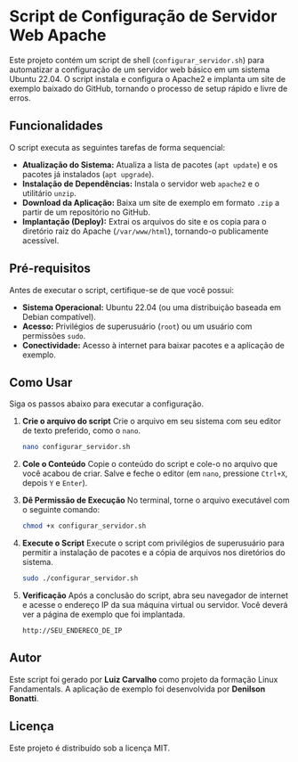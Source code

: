 # Script de Configuração de Servidor Web Apache

Este projeto contém um script de shell (`configurar_servidor.sh`) para automatizar a configuração de um servidor web básico em um sistema Ubuntu 22.04. O script instala e configura o Apache2 e implanta um site de exemplo baixado do GitHub, tornando o processo de setup rápido e livre de erros.

## Funcionalidades

O script executa as seguintes tarefas de forma sequencial:

-   **Atualização do Sistema:** Atualiza a lista de pacotes (`apt update`) e os pacotes já instalados (`apt upgrade`).
-   **Instalação de Dependências:** Instala o servidor web `apache2` e o utilitário `unzip`.
-   **Download da Aplicação:** Baixa um site de exemplo em formato `.zip` a partir de um repositório no GitHub.
-   **Implantação (Deploy):** Extrai os arquivos do site e os copia para o diretório raiz do Apache (`/var/www/html`), tornando-o publicamente acessível.

## Pré-requisitos

Antes de executar o script, certifique-se de que você possui:

-   **Sistema Operacional:** Ubuntu 22.04 (ou uma distribuição baseada em Debian compatível).
-   **Acesso:** Privilégios de superusuário (`root`) ou um usuário com permissões `sudo`.
-   **Conectividade:** Acesso à internet para baixar pacotes e a aplicação de exemplo.

## Como Usar

Siga os passos abaixo para executar a configuração.

1.  **Crie o arquivo do script**
    Crie o arquivo em seu sistema com seu editor de texto preferido, como o `nano`.

    ```sh
    nano configurar_servidor.sh
    ```

2.  **Cole o Conteúdo**
    Copie o conteúdo do script e cole-o no arquivo que você acabou de criar. Salve e feche o editor (em `nano`, pressione `Ctrl+X`, depois `Y` e `Enter`).

3.  **Dê Permissão de Execução**
    No terminal, torne o arquivo executável com o seguinte comando:

    ```sh
    chmod +x configurar_servidor.sh
    ```

4.  **Execute o Script**
    Execute o script com privilégios de superusuário para permitir a instalação de pacotes e a cópia de arquivos nos diretórios do sistema.

    ```sh
    sudo ./configurar_servidor.sh
    ```

5.  **Verificação**
    Após a conclusão do script, abra seu navegador de internet e acesse o endereço IP da sua máquina virtual ou servidor. Você deverá ver a página de exemplo que foi implantada.

    ```
    http://SEU_ENDERECO_DE_IP
    ```

## Autor

Este script foi gerado por **Luiz Carvalho** como projeto da formação Linux Fandamentals. A aplicação de exemplo foi desenvolvida por **Denilson Bonatti**.

## Licença

Este projeto é distribuído sob a licença MIT.